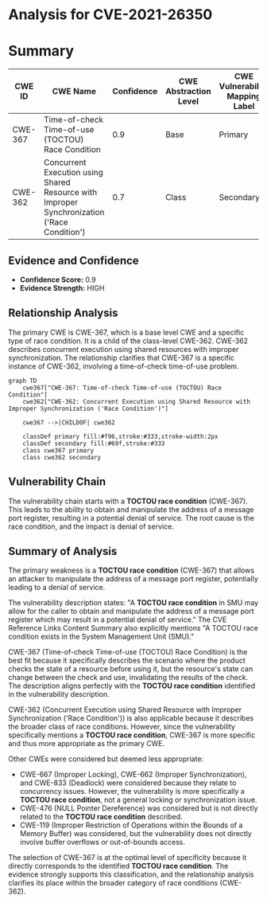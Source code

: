 # Analysis for CVE-2021-26350

# Summary
| CWE ID | CWE Name | Confidence | CWE Abstraction Level | CWE Vulnerability Mapping Label | CWE-Vulnerability Mapping Notes |
|---|---|---|---|---|---|
| CWE-367 | Time-of-check Time-of-use (TOCTOU) Race Condition | 0.9 | Base | Primary | Allowed |
| CWE-362 | Concurrent Execution using Shared Resource with Improper Synchronization ('Race Condition') | 0.7 | Class | Secondary | Allowed-with-Review |

## Evidence and Confidence

*   **Confidence Score:** 0.9
*   **Evidence Strength:** HIGH

## Relationship Analysis
The primary CWE is CWE-367, which is a base level CWE and a specific type of race condition. It is a child of the class-level CWE-362. CWE-362 describes concurrent execution using shared resources with improper synchronization. The relationship clarifies that CWE-367 is a specific instance of CWE-362, involving a time-of-check time-of-use problem.

```mermaid
graph TD
    cwe367["CWE-367: Time-of-check Time-of-use (TOCTOU) Race Condition"]
    cwe362["CWE-362: Concurrent Execution using Shared Resource with Improper Synchronization ('Race Condition')"]
    
    cwe367 -->|CHILDOF| cwe362
    
    classDef primary fill:#f96,stroke:#333,stroke-width:2px
    classDef secondary fill:#69f,stroke:#333
    class cwe367 primary
    class cwe362 secondary
```

## Vulnerability Chain
The vulnerability chain starts with a **TOCTOU race condition** (CWE-367). This leads to the ability to obtain and manipulate the address of a message port register, resulting in a potential denial of service. The root cause is the race condition, and the impact is denial of service.

## Summary of Analysis
The primary weakness is a **TOCTOU race condition** (CWE-367) that allows an attacker to manipulate the address of a message port register, potentially leading to a denial of service.

The vulnerability description states: "A **TOCTOU race condition** in SMU may allow for the caller to obtain and manipulate the address of a message port register which may result in a potential denial of service." The CVE Reference Links Content Summary also explicitly mentions "A TOCTOU race condition exists in the System Management Unit (SMU)."

CWE-367 (Time-of-check Time-of-use (TOCTOU) Race Condition) is the best fit because it specifically describes the scenario where the product checks the state of a resource before using it, but the resource's state can change between the check and use, invalidating the results of the check. The description aligns perfectly with the **TOCTOU race condition** identified in the vulnerability description.

CWE-362 (Concurrent Execution using Shared Resource with Improper Synchronization ('Race Condition')) is also applicable because it describes the broader class of race conditions. However, since the vulnerability specifically mentions a **TOCTOU race condition**, CWE-367 is more specific and thus more appropriate as the primary CWE.

Other CWEs were considered but deemed less appropriate:

*   CWE-667 (Improper Locking), CWE-662 (Improper Synchronization), and CWE-833 (Deadlock) were considered because they relate to concurrency issues. However, the vulnerability is more specifically a **TOCTOU race condition**, not a general locking or synchronization issue.
*   CWE-476 (NULL Pointer Dereference) was considered but is not directly related to the **TOCTOU race condition** described.
*   CWE-119 (Improper Restriction of Operations within the Bounds of a Memory Buffer) was considered, but the vulnerability does not directly involve buffer overflows or out-of-bounds access.

The selection of CWE-367 is at the optimal level of specificity because it directly corresponds to the identified **TOCTOU race condition**. The evidence strongly supports this classification, and the relationship analysis clarifies its place within the broader category of race conditions (CWE-362).
